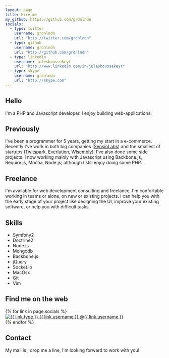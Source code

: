 ```yaml
---
layout: page
title: Hire me
my_github: https://github.com/grdnlndn
socials:
  - type: twitter
    username: grdnlndn
    url: "http://twitter.com/grdnlndn"
  - type: github
    username: grdnlndn
    url: "http://github.com/grdnlndn"
  - type: linkedin
    username: julesboussekeyt
    url: "http://www.linkedin.com/in/julesboussekeyt"
  - type: skype
    username: grdnlndn
    url: "http://skype.com"
---
```


## Hello

I'm a PHP and Javascript developer. I enjoy building web-applications.

## Previously

I've been a programmer for 5 years, getting my start in a e-commerce. Recently I've work in both big 
companies ([SensioLabs](http://sensiolabs.com)) and the smallest of startups ([Twitspark](http://www.twitspark.com), [Everlution](http://everlution.com), [Wisembly](http://votrequestion.com)). I've also done some 
side projects. I now working mainly with Javascript using Backbone.js, Require.js, Mocha, Node.js; although 
I still enjoy doing some PHP.


## Freelance

I'm available for web development consulting and freelance. I'm confortable working in teams or alone,
on new or existing projects. I can help you with the early stage of your project like designing the UI, 
improve your existing software, or help you with difficult tasks.


## Skills

<ul class="tag-list">
    <li><a>Symfony2</a></li>
    <li><a>Doctrine2</a></li>
    <li><a>Node.js</a></li>
    <li><a>Mongodb</a></li>
    <li><a>Backbone.js</a></li>
    <li><a>jQuery</a></li>
    <li><a>Socket.io</a></li>
    <li><a>MacOsx</a></li>
    <li><a>Git</a></li>
    <li><a>Vim</a></li>
</ul>


## Find me on the web

<div class="icons">
{% for link in page.socials %}
<div class="icon">
    <a href="{{ link.url }}" target="_blank">
        <img src="/assets/images/{{ link.type }}-icon.png" alt="{{ link.type }} {{ link.username }}">
        <span>@{{ link.username }}</span>
    </a>
</div>
{% endfor %}
</div>

## Contact

My mail is <a id="eliam"></a>, drop me a line, I'm looking forward to work with you!



<script>
  var el = document.getElementById('eliam')
  var m = ['jules', 'boussekeyt'].join('.') + '@' + ['gmail', 'com'].join('.')

  el.innerHTML = m
  el.href = 'otliam'.split('').reverse().join('') + ':' + m
</script>
